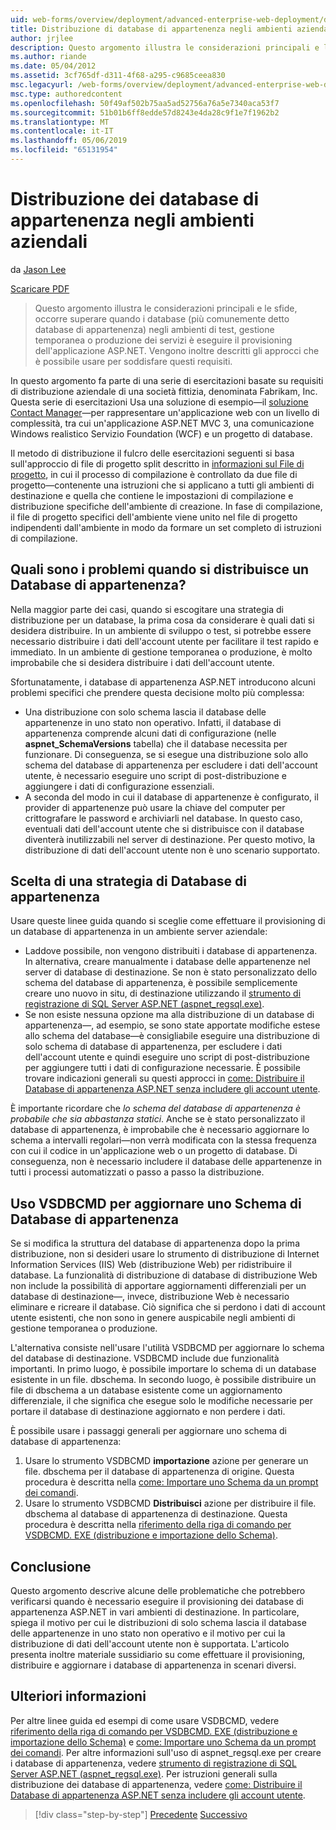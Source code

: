 ```yaml
---
uid: web-forms/overview/deployment/advanced-enterprise-web-deployment/deploying-membership-databases-to-enterprise-environments
title: Distribuzione di database di appartenenza negli ambienti aziendali | Microsoft Docs
author: jrjlee
description: Questo argomento illustra le considerazioni principali e le sfide da superare durante il provisioning di database di servizi dell'applicazione ASP.NET (più comune...
ms.author: riande
ms.date: 05/04/2012
ms.assetid: 3cf765df-d311-4f68-a295-c9685ceea830
msc.legacyurl: /web-forms/overview/deployment/advanced-enterprise-web-deployment/deploying-membership-databases-to-enterprise-environments
msc.type: authoredcontent
ms.openlocfilehash: 50f49af502b75aa5ad52756a76a5e7340aca53f7
ms.sourcegitcommit: 51b01b6ff8edde57d8243e4da28c9f1e7f1962b2
ms.translationtype: MT
ms.contentlocale: it-IT
ms.lasthandoff: 05/06/2019
ms.locfileid: "65131954"
---
```

# <a name="deploying-membership-databases-to-enterprise-environments"></a>Distribuzione dei database di appartenenza negli ambienti aziendali

da [Jason Lee](https://github.com/jrjlee)

[Scaricare PDF](https://msdnshared.blob.core.windows.net/media/MSDNBlogsFS/prod.evol.blogs.msdn.com/CommunityServer.Blogs.Components.WeblogFiles/00/00/00/63/56/8130.DeployingWebAppsInEnterpriseScenarios.pdf)

> Questo argomento illustra le considerazioni principali e le sfide, occorre superare quando i database (più comunemente detto database di appartenenza) negli ambienti di test, gestione temporanea o produzione dei servizi è eseguire il provisioning dell'applicazione ASP.NET. Vengono inoltre descritti gli approcci che è possibile usare per soddisfare questi requisiti.

In questo argomento fa parte di una serie di esercitazioni basate su requisiti di distribuzione aziendale di una società fittizia, denominata Fabrikam, Inc. Questa serie di esercitazioni Usa una soluzione di esempio&#x2014;il [soluzione Contact Manager](../web-deployment-in-the-enterprise/the-contact-manager-solution.md)&#x2014;per rappresentare un'applicazione web con un livello di complessità, tra cui un'applicazione ASP.NET MVC 3, una comunicazione Windows realistico Servizio Foundation (WCF) e un progetto di database.

Il metodo di distribuzione il fulcro delle esercitazioni seguenti si basa sull'approccio di file di progetto split descritto in [informazioni sul File di progetto](../web-deployment-in-the-enterprise/understanding-the-project-file.md), in cui il processo di compilazione è controllato da due file di progetto&#x2014;contenente una istruzioni che si applicano a tutti gli ambienti di destinazione e quella che contiene le impostazioni di compilazione e distribuzione specifiche dell'ambiente di creazione. In fase di compilazione, il file di progetto specifici dell'ambiente viene unito nel file di progetto indipendenti dall'ambiente in modo da formare un set completo di istruzioni di compilazione.

## <a name="what-are-the-issues-when-you-deploy-a-membership-database"></a>Quali sono i problemi quando si distribuisce un Database di appartenenza?

Nella maggior parte dei casi, quando si escogitare una strategia di distribuzione per un database, la prima cosa da considerare è quali dati si desidera distribuire. In un ambiente di sviluppo o test, si potrebbe essere necessario distribuire i dati dell'account utente per facilitare il test rapido e immediato. In un ambiente di gestione temporanea o produzione, è molto improbabile che si desidera distribuire i dati dell'account utente.

Sfortunatamente, i database di appartenenza ASP.NET introducono alcuni problemi specifici che prendere questa decisione molto più complessa:

- Una distribuzione con solo schema lascia il database delle appartenenze in uno stato non operativo. Infatti, il database di appartenenza comprende alcuni dati di configurazione (nelle **aspnet\_SchemaVersions** tabella) che il database necessita per funzionare. Di conseguenza, se si esegue una distribuzione solo allo schema del database di appartenenza per escludere i dati dell'account utente, è necessario eseguire uno script di post-distribuzione e aggiungere i dati di configurazione essenziali.
- A seconda del modo in cui il database di appartenenze è configurato, il provider di appartenenze può usare la chiave del computer per crittografare le password e archiviarli nel database. In questo caso, eventuali dati dell'account utente che si distribuisce con il database diventerà inutilizzabili nel server di destinazione. Per questo motivo, la distribuzione di dati dell'account utente non è uno scenario supportato.

## <a name="choosing-a-membership-database-strategy"></a>Scelta di una strategia di Database di appartenenza

Usare queste linee guida quando si sceglie come effettuare il provisioning di un database di appartenenza in un ambiente server aziendale:

- Laddove possibile, non vengono distribuiti i database di appartenenza. In alternativa, creare manualmente i database delle appartenenze nel server di database di destinazione. Se non è stato personalizzato dello schema del database di appartenenza, è possibile semplicemente creare uno nuovo in situ, di destinazione utilizzando il [strumento di registrazione di SQL Server ASP.NET (aspnet\_regsql.exe)](https://msdn.microsoft.com/library/ms229862(v=vs.100).aspx).
- Se non esiste nessuna opzione ma alla distribuzione di un database di appartenenza&#x2014;, ad esempio, se sono state apportate modifiche estese allo schema del database&#x2014;è consigliabile eseguire una distribuzione di solo schema di database di appartenenza, per escludere i dati dell'account utente e quindi eseguire uno script di post-distribuzione per aggiungere tutti i dati di configurazione necessarie. È possibile trovare indicazioni generali su questi approcci in [come: Distribuire il Database di appartenenza ASP.NET senza includere gli account utente](https://msdn.microsoft.com/library/ff361972(v=vs.100).aspx).

È importante ricordare che *lo schema del database di appartenenza è probabile che sia abbastanza statici*. Anche se è stato personalizzato il database di appartenenza, è improbabile che è necessario aggiornare lo schema a intervalli regolari&#x2014;non verrà modificata con la stessa frequenza con cui il codice in un'applicazione web o un progetto di database. Di conseguenza, non è necessario includere il database delle appartenenze in tutti i processi automatizzati o passo a passo la distribuzione.

## <a name="using-vsdbcmd-to-update-a-membership-database-schema"></a>Uso VSDBCMD per aggiornare uno Schema di Database di appartenenza

Se si modifica la struttura del database di appartenenza dopo la prima distribuzione, non si desideri usare lo strumento di distribuzione di Internet Information Services (IIS) Web (distribuzione Web) per ridistribuire il database. La funzionalità di distribuzione di database di distribuzione Web non include la possibilità di apportare aggiornamenti differenziali per un database di destinazione&#x2014;, invece, distribuzione Web è necessario eliminare e ricreare il database. Ciò significa che si perdono i dati di account utente esistenti, che non sono in genere auspicabile negli ambienti di gestione temporanea o produzione.

L'alternativa consiste nell'usare l'utilità VSDBCMD per aggiornare lo schema del database di destinazione. VSDBCMD include due funzionalità importanti. In primo luogo, è possibile importare lo schema di un database esistente in un file. dbschema. In secondo luogo, è possibile distribuire un file di dbschema a un database esistente come un aggiornamento differenziale, il che significa che esegue solo le modifiche necessarie per portare il database di destinazione aggiornato e non perdere i dati.

È possibile usare i passaggi generali per aggiornare uno schema di database di appartenenza:

1. Usare lo strumento VSDBCMD **importazione** azione per generare un file. dbschema per il database di appartenenza di origine. Questa procedura è descritta nella [come: Importare uno Schema da un prompt dei comandi](https://msdn.microsoft.com/library/dd172135.aspx).
2. Usare lo strumento VSDBCMD **Distribuisci** azione per distribuire il file. dbschema al database di appartenenza di destinazione. Questa procedura è descritta nella [riferimento della riga di comando per VSDBCMD. EXE (distribuzione e importazione dello Schema)](https://msdn.microsoft.com/library/dd193283.aspx).

## <a name="conclusion"></a>Conclusione

Questo argomento descrive alcune delle problematiche che potrebbero verificarsi quando è necessario eseguire il provisioning dei database di appartenenza ASP.NET in vari ambienti di destinazione. In particolare, spiega il motivo per cui le distribuzioni di solo schema lascia il database delle appartenenze in uno stato non operativo e il motivo per cui la distribuzione di dati dell'account utente non è supportata. L'articolo presenta inoltre materiale sussidiario su come effettuare il provisioning, distribuire e aggiornare i database di appartenenza in scenari diversi.

## <a name="further-reading"></a>Ulteriori informazioni

Per altre linee guida ed esempi di come usare VSDBCMD, vedere [riferimento della riga di comando per VSDBCMD. EXE (distribuzione e importazione dello Schema)](https://msdn.microsoft.com/library/dd193283.aspx) e [come: Importare uno Schema da un prompt dei comandi](https://msdn.microsoft.com/library/dd172135.aspx). Per altre informazioni sull'uso di aspnet\_regsql.exe per creare i database di appartenenza, vedere [strumento di registrazione di SQL Server ASP.NET (aspnet\_regsql.exe)](https://msdn.microsoft.com/library/ms229862(v=vs.100).aspx). Per istruzioni generali sulla distribuzione dei database di appartenenza, vedere [come: Distribuire il Database di appartenenza ASP.NET senza includere gli account utente](https://msdn.microsoft.com/library/ff361972(v=vs.100).aspx).

> [!div class="step-by-step"]
> [Precedente](deploying-database-role-memberships-to-test-environments.md)
> [Successivo](excluding-files-and-folders-from-deployment.md)

